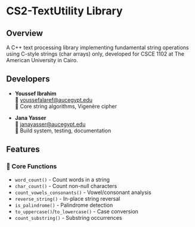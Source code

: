 # CS2-TextUtility Library

## Overview
A C++ text processing library implementing fundamental string operations using C-style strings (char arrays) only, developed for CSCE 1102 at The American University in Cairo.

## Developers
- **Youssef Ibrahim**  
  📧 [youssefalaref@aucegypt.edu](mailto:youssefalaref@aucegypt.edu)  
  🔧 Core string algorithms, Vigenère cipher

- **Jana Yasser**  
  📧 [janayasser@aucegypt.edu](mailto:janayasser@aucegypt.edu)  
  🔧 Build system, testing, documentation

## Features
### 📜 Core Functions
- `word_count()` - Count words in a string
- `char_count()` - Count non-null characters  
- `count_vowels_consonants()` - Vowel/consonant analysis
- `reverse_string()` - In-place string reversal
- `is_palindrome()` - Palindrome detection
- `to_uppercase()`/`to_lowercase()` - Case conversion
- `count_substring()` - Substring occurrences


